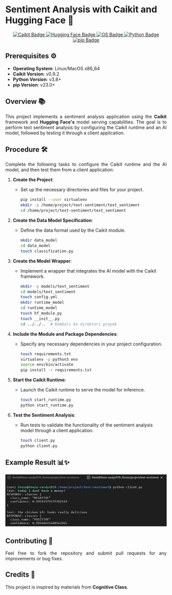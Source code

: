 <p align="center">
  <h1>Sentiment Analysis with Caikit and Hugging Face 🎉</h1>
</p>

<p align="center">
  <a href="https://caikit.ai">
    <img src="https://img.shields.io/badge/Caikit-v1.0.0-brightgreen?logo=caikit" alt="Caikit Badge"/>
  </a>
  <a href="https://huggingface.co">
    <img src="https://img.shields.io/badge/Hugging%20Face-Model%20Serving-blue?logo=huggingface" alt="Hugging Face Badge"/>
  </a>
  <a href="https://www.linux.org/">
    <img src="https://img.shields.io/badge/OS-Linux%20%2F%20MacOS%20x86_64-lightgray?logo=linux" alt="OS Badge"/>
  </a>
  <a href="https://www.python.org/">
    <img src="https://img.shields.io/badge/Python-v3.10%2B-blue?logo=python" alt="Python Badge"/>
  </a>
  <a href="https://pip.pypa.io/en/stable/">
    <img src="https://img.shields.io/badge/pip-v23.1%2B-orange?logo=pypi" alt="pip Badge"/>
  </a>
</p>


## Prerequisites ⚙️
- **Operating System**: Linux/MacOS x86_64 
- **Caikit Version**: v0.9.2 
- **Python Version**: v3.8+ 
- **pip Version**: v23.0+ 

## Overview 📚
<p align="justify">
This project implements a sentiment analysis application using the <strong>Caikit</strong> framework and <strong>Hugging Face's</strong> model serving capabilities. The goal is to perform text sentiment analysis by configuring the Caikit runtime and an AI model, followed by testing it through a client application.
</p>

## Procedure 🛠️
<p align="justify">
Complete the following tasks to configure the Caikit runtime and the AI model, and then test them from a client application:
</p>

1. **Create the Project**: 
   - Set up the necessary directories and files for your project.
     ```bash
     pip install --user virtualenv  
     mkdir -p /home/project/text-sentiment/text_sentiment  
     cd /home/project/text-sentiment/text_sentiment
     ```

2. **Create the Data Model Specification**: 
   - Define the data format used by the Caikit module.
     ```bash
     mkdir data_model
     cd data_model
     touch classification.py
     ```

3. **Create the Model Wrapper**: 
   - Implement a wrapper that integrates the AI model with the Caikit framework.
     ```bash
     mkdir -p models/text_sentiment
     cd models/text_sentiment
     touch config.yml
     mkdir runtime_model
     cd runtime_model
     touch hf_module.py
     touch __init__.py
     cd ../../..  # Kembali ke direktori proyek
     ```

4. **Include the Module and Package Dependencies**: 
   - Specify any necessary dependencies in your project configuration.
     ```bash
     touch requirements.txt
     virtualenv -p python3 env
     source env/bin/activate
     pip install -r requirements.txt
     ```

5. **Start the Caikit Runtime**: 
   - Launch the Caikit runtime to serve the model for inference.
     ```bash
     touch start_runtime.py
     python start_runtime.py
     ```

6. **Test the Sentiment Analysis**: 
   - Run tests to validate the functionality of the sentiment analysis model through a client application.
     ```bash
     touch client.py
     python client.py
     ```
     

## Example Result 📊✨
<p align="center">
  <img src="https://raw.githubusercontent.com/rroy99/Sentiment_Analysis_using_Caikit_and_HuggingFace/main/WhatsApp%20Image%202024-11-05%20at%2020.44.26.jpeg" alt="Sentiment Analysis Image"/>
</p>

## Contributing 🤝
<p align="justify">
Feel free to fork the repository and submit pull requests for any improvements or bug fixes.
</p>

## Credits 🙏
<p align="justify">
This project is inspired by materials from <strong>Cognitive Class</strong>.
</p>
